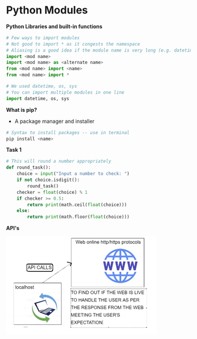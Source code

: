 # Python Modules
**Python Libraries and built-in functions** 
```python
# Few ways to import modules
# Not good to import * as it congests the namespace
# Aliasing is a good idea if the module name is very long (e.g. datetime -> dt)
import <mod name>
import <mod name> as <alternate name>
from <mod name> import <name>
from <mod name> import *
```
```python
# We used datetime, os, sys
# You can import multiple modules in one line
import datetime, os, sys
```
**What is pip?**
- A package manager and installer
```python
# Syntax to install packages -- use in terminal
pip install <name>
```




**Task 1**
```python
# This will round a number appropriately
def round_task():
    choice = input("Input a number to check: ")
    if not choice.isdigit():
        round_task() 
    checker = float(choice) % 1
    if checker >= 0.5:
        return print(math.ceil(float(choice)))
    else:
        return print(math.floor(float(choice)))
```


**API's**

![](images/img.png)


